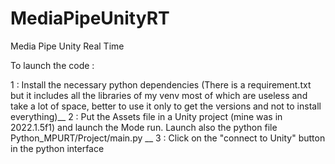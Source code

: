 # MediaPipeUnityRT

Media Pipe Unity Real Time 

To launch the code : 

1 : Install the necessary python dependencies (There is a requirement.txt but it includes all the libraries of my venv
   most of which are useless and take a lot of space, better to use it only to get the versions and not to install everything)__
2 : Put the Assets file in a Unity project (mine was in 2022.1.5f1) and launch the Mode run. Launch also the
  python file Python_MPURT/Project/main.py __
3 : Click on the "connect to Unity" button in the python interface 

